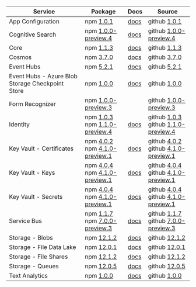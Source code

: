 | Service | Package | Docs | Source |
| ------- | ------- | ---- | ------ |
| App Configuration | npm [1.0.1](https://www.npmjs.com/package/@azure/app-configuration/v/1.0.1) | [docs](https://docs.microsoft.com/js/api/overview/azure/app-configuration-readme/) | github [1.0.1](https://github.com/Azure/azure-sdk-for-js/tree/@azure/app-configuration_1.0.1/sdk/appconfiguration/app-configuration/) |
| Cognitive Search | npm [1.0.0-preview.4](https://www.npmjs.com/package/@azure/search-documents/v/1.0.0-preview.4) | [docs](https://docs.microsoft.com/js/api/overview/azure/search-documents-readme/) | github [1.0.0-preview.4](https://github.com/Azure/azure-sdk-for-js/tree/@azure/search-documents_1.0.0-preview.4/sdk/search/search-documents/) |
| Core | npm [1.1.3](https://www.npmjs.com/package/@azure/core-http/v/1.1.3) | [docs](https://docs.microsoft.com/js/api/overview/azure/core-http-readme/) | github [1.1.3](https://github.com/Azure/azure-sdk-for-js/tree/@azure/core-http_1.1.3/sdk/core/core-http/) |
| Cosmos | npm [3.7.0](https://www.npmjs.com/package/@azure/cosmos/v/3.7.0) | [docs](https://docs.microsoft.com/js/api/overview/azure/cosmos-readme/) | github [3.7.0](https://github.com/Azure/azure-sdk-for-js/tree/@azure/cosmos_3.7.0/sdk/cosmosdb/cosmos/) |
| Event Hubs | npm [5.2.1](https://www.npmjs.com/package/@azure/event-hubs/v/5.2.1) | [docs](https://docs.microsoft.com/js/api/overview/azure/event-hubs-readme/) | github [5.2.1](https://github.com/Azure/azure-sdk-for-js/tree/@azure/event-hubs_5.2.1/sdk/eventhub/event-hubs/) |
| Event Hubs - Azure Blob Storage Checkpoint Store | npm [1.0.0](https://www.npmjs.com/package/@azure/eventhubs-checkpointstore-blob/v/1.0.0) | [docs](https://docs.microsoft.com/js/api/overview/azure/eventhubs-checkpointstore-blob-readme/) | github [1.0.0](https://github.com/Azure/azure-sdk-for-js/tree/@azure/eventhubs-checkpointstore-blob_1.0.0/sdk/eventhub/eventhubs-checkpointstore-blob/) |
| Form Recognizer | npm [1.0.0-preview.3](https://www.npmjs.com/package/@azure/ai-form-recognizer/v/1.0.0-preview.3) |  | github [1.0.0-preview.3](https://github.com/Azure/azure-sdk-for-js/tree/@azure/ai-form-recognizer_1.0.0-preview.3/sdk/formrecognizer/ai-form-recognizer/) |
| Identity | npm [1.0.3](https://www.npmjs.com/package/@azure/identity/v/1.0.3)<br>npm [1.1.0-preview.4](https://www.npmjs.com/package/@azure/identity/v/1.1.0-preview.4) | [docs](https://docs.microsoft.com/js/api/overview/azure/identity-readme/) | github [1.0.3](https://github.com/Azure/azure-sdk-for-js/tree/@azure/identity_1.0.3/sdk/identity/identity/)<br>github [1.1.0-preview.4](https://github.com/Azure/azure-sdk-for-js/tree/@azure/identity_1.1.0-preview.4/sdk/identity/identity/) |
| Key Vault - Certificates | npm [4.0.2](https://www.npmjs.com/package/@azure/keyvault-certificates/v/4.0.2)<br>npm [4.1.0-preview.1](https://www.npmjs.com/package/@azure/keyvault-certificates/v/4.1.0-preview.1) | [docs](https://docs.microsoft.com/js/api/overview/azure/keyvault-certificates-readme/) | github [4.0.2](https://github.com/Azure/azure-sdk-for-js/tree/@azure/keyvault-certificates_4.0.2/sdk/keyvault/keyvault-certificates/)<br>github [4.1.0-preview.1](https://github.com/Azure/azure-sdk-for-js/tree/@azure/keyvault-certificates_4.1.0-preview.1/sdk/keyvault/keyvault-certificates/) |
| Key Vault - Keys | npm [4.0.4](https://www.npmjs.com/package/@azure/keyvault-keys/v/4.0.4)<br>npm [4.1.0-preview.1](https://www.npmjs.com/package/@azure/keyvault-keys/v/4.1.0-preview.1) | [docs](https://docs.microsoft.com/js/api/overview/azure/keyvault-keys-readme/) | github [4.0.4](https://github.com/Azure/azure-sdk-for-js/tree/@azure/keyvault-keys_4.0.4/sdk/keyvault/keyvault-keys/)<br>github [4.1.0-preview.1](https://github.com/Azure/azure-sdk-for-js/tree/@azure/keyvault-keys_4.1.0-preview.1/sdk/keyvault/keyvault-keys/) |
| Key Vault - Secrets | npm [4.0.4](https://www.npmjs.com/package/@azure/keyvault-secrets/v/4.0.4)<br>npm [4.1.0-preview.1](https://www.npmjs.com/package/@azure/keyvault-secrets/v/4.1.0-preview.1) | [docs](https://docs.microsoft.com/js/api/overview/azure/keyvault-secrets-readme/) | github [4.0.4](https://github.com/Azure/azure-sdk-for-js/tree/@azure/keyvault-secrets_4.0.4/sdk/keyvault/keyvault-secrets/)<br>github [4.1.0-preview.1](https://github.com/Azure/azure-sdk-for-js/tree/@azure/keyvault-secrets_4.1.0-preview.1/sdk/keyvault/keyvault-secrets/) |
| Service Bus | npm [1.1.7](https://www.npmjs.com/package/@azure/service-bus/v/1.1.7)<br>npm [7.0.0-preview.3](https://www.npmjs.com/package/@azure/service-bus/v/7.0.0-preview.3) | [docs](https://docs.microsoft.com/js/api/overview/azure/service-bus-readme/) | github [1.1.7](https://github.com/Azure/azure-sdk-for-js/tree/@azure/service-bus_1.1.7/sdk/servicebus/service-bus/)<br>github [7.0.0-preview.3](https://github.com/Azure/azure-sdk-for-js/tree/@azure/service-bus_7.0.0-preview.3/sdk/servicebus/service-bus/) |
| Storage - Blobs | npm [12.1.2](https://www.npmjs.com/package/@azure/storage-blob/v/12.1.2) | [docs](https://docs.microsoft.com/js/api/overview/azure/storage-blob-readme/) | github [12.1.2](https://github.com/Azure/azure-sdk-for-js/tree/@azure/storage-blob_12.1.2/sdk/storage/storage-blob/) |
| Storage - File Data Lake | npm [12.0.1](https://www.npmjs.com/package/@azure/storage-file-datalake/v/12.0.1) | [docs](https://docs.microsoft.com/js/api/overview/azure/storage-file-datalake-readme/) | github [12.0.1](https://github.com/Azure/azure-sdk-for-js/tree/@azure/storage-file-datalake_12.0.1/sdk/storage/storage-file-datalake/) |
| Storage - File Shares | npm [12.1.2](https://www.npmjs.com/package/@azure/storage-file-share/v/12.1.2) | [docs](https://docs.microsoft.com/js/api/overview/azure/storage-file-share-readme/) | github [12.1.2](https://github.com/Azure/azure-sdk-for-js/tree/@azure/storage-file-share_12.1.2/sdk/storage/storage-file-share/) |
| Storage - Queues | npm [12.0.5](https://www.npmjs.com/package/@azure/storage-queue/v/12.0.5) | [docs](https://docs.microsoft.com/js/api/overview/azure/storage-queue-readme/) | github [12.0.5](https://github.com/Azure/azure-sdk-for-js/tree/@azure/storage-queue_12.0.5/sdk/storage/storage-queue/) |
| Text Analytics | npm [1.0.0](https://www.npmjs.com/package/@azure/ai-text-analytics/v/1.0.0) | [docs](https://docs.microsoft.com/js/api/overview/azure/ai-text-analytics-readme/) | github [1.0.0](https://github.com/Azure/azure-sdk-for-js/tree/@azure/ai-text-analytics_1.0.0/sdk/textanalytics/ai-text-analytics/) |

